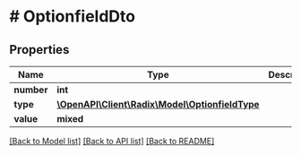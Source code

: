 # # OptionfieldDto

## Properties

Name | Type | Description | Notes
------------ | ------------- | ------------- | -------------
**number** | **int** |  | [optional]
**type** | [**\OpenAPI\Client\Radix\Model\OptionfieldType**](OptionfieldType.md) |  | [optional]
**value** | **mixed** |  | [optional]

[[Back to Model list]](../../README.md#models) [[Back to API list]](../../README.md#endpoints) [[Back to README]](../../README.md)
